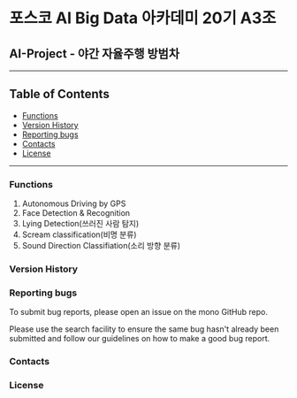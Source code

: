 # 포스코 AI Big Data 아카데미 20기 A3조
## AI-Project - 야간 자율주행 방범차

---
## Table of Contents 
* [Functions](#functions)
* [Version History](#version-history)
* [Reporting bugs](#reporting-bugs)
* [Contacts](#contacts)
* [License](#license)


___
### Functions 
1. Autonomous Driving by GPS
2. Face Detection & Recognition
3. Lying Detection(쓰러진 사람 탐지)
4. Scream classification(비명 분류)
5. Sound Direction Classifiation(소리 방향 분류)

### Version History 


### Reporting bugs
To submit bug reports, please open an issue on the mono GitHub repo.

Please use the search facility to ensure the same bug hasn't already been submitted and follow our guidelines on how to make a good bug report.

### Contacts

### License

